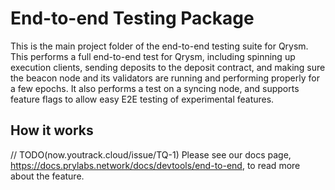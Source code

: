 # End-to-end Testing Package

This is the main project folder of the end-to-end testing suite for Qrysm. This performs a full end-to-end test for Qrysm, including spinning up execution clients, sending deposits to the deposit contract, and making sure the beacon node and its validators are running and performing properly for a few epochs.
It also performs a test on a syncing node, and supports feature flags to allow easy E2E testing of experimental features. 

## How it works

// TODO(now.youtrack.cloud/issue/TQ-1)
Please see our docs page, https://docs.prylabs.network/docs/devtools/end-to-end, to read more about the feature.

